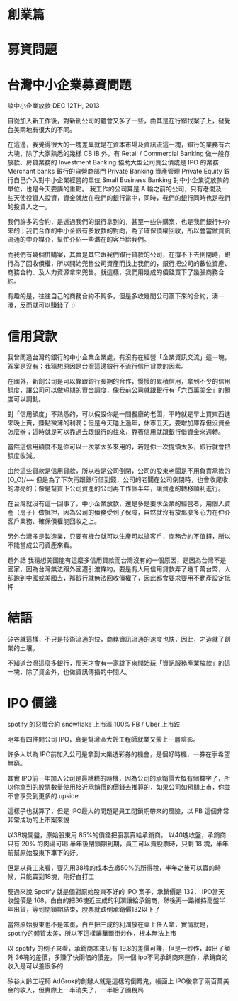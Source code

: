# 創業篇

# 募資問題
# 台灣中小企業募資問題

談中小企業放款
DEC 12TH, 2013


自從加入新工作後，對新創公司的體會又多了一些，由其是在行銷找案子上，發覺台美兩地有很大的不同。

在這邊，我覺得很大的一塊差異就是在資本市場及資訊流這一塊，銀行的業務有六大塊，除了大家熟悉的幾樣 CB IB 外，有
Retail / Commercial Banking 做一般存放款、房貸業務的
Investment Banking 協助大型公司賣公債或是 IPO 的業務
Merchant banks 銀行的自營商部門
Private Banking 資產管理
Private Equity 銀行自己介入對中小企業經營的單位
Small Business Banking 對中小企業從放款的單位，也是今天要講的重點。
我工作的公司算是 A 輪之前的公司，只有老闆及一些天使投資人投資，資金就放在我們的銀行當中，同時，我們的銀行同時也是我們的投資人之一。


我們許多的合約，是透過我們的銀行拿到的，甚至一些併購案，也是我們銀行仲介來的；我們合作的中小企銀有多放款的對向，為了確保債權回收，所以會當做資訊流通的中介媒介，幫忙介紹一些潛在的客戶給我們。



而我們有幾個併購案，其實是其它跟我們銀行貸款的公司，在撐不下去倒閉時，銀行為了回收債權，所以開始兜售公司資產而找上我們的，銀行把公司的數位資產、商務合約、及人力資源拿來兜售。就這樣，我們用幾成的價錢買下了幾張商務合約。



有趣的是，往往自己的商務合約不夠多，但是多收幾間公司簽下來的合約，湊一湊，反而就可以賺錢了 :)




信用貸款
=============================================================

我曾問過台灣的銀行的中小企業企業處，有沒有在經營「企業資訊交流」這一塊，答案是沒有；我猜想原因是台灣這邊銀行不流行信用貸款的因素。



在國外，新創公司是可以靠跟銀行長期的合作，慢慢的累積信用，拿到不少的信用額度，讓公司可以做短期的資金調度，像我前公司就跟銀行有「六百萬美金」的額度可以調動。



對「信用額度」不熟悉的，可以假設你是一間餐廳的老闆，平時就是早上買東西進來晚上賣，賺點微薄的利潤；但是今天碰上過年，休市五天，要增加庫存但沒資金怎麼辦；這時就是可以靠過去跟銀行的往來，靠著信用就跟銀行借資金來週轉。



當然這信用額度不是你可以一次拿太多來用的，若是你一次提領太多，銀行就會把額度收減。


由於這些貸款是信用貸款，所以若是公司倒閉，公司的股東老闆是不用負責承擔的 \(O_O)/~~ 但是為了下次再跟銀行借到錢，公司的老闆在公司倒閉時，也會收尾收的漂亮的；像是幫買下公司資產的公司再工作個半年，讓資產的轉移順利進行。



在台灣就沒有這一回事了，中小企業放款，還是多是要求企業的經營者，用個人資產（房子）做抵押，因為公司的債務受到了保障，自然就沒有放那麼多心力在仲介客戶業務、確保債權能回收之上。



另外台灣多是製造業，只要有機台就可以生產可以搶客戶，商務合約不值錢，所以不能當成公司資產來看。



題外話
我猜想美國能有這麼多信用貸款而台灣沒有的一個原因，是因為台灣不是國家，因為台灣無法跟外國遷引渡條約，要是有人用信用貸款弄了幾千萬台幣，人卻跑到中國或美國去，那銀行就無法回收債權了，因此都會要求要用不動產設定抵押


結語
=========================================================


矽谷就這樣，不只是技術流通的快，商務資訊流通的速度也快，因此，才造就了創業的土壤。



不知道台灣這麼多銀行，那天才會有一家跳下來開始玩「資訊服務產業放款」的這一塊，除了資金外，也做資訊傳播的中間人。

# IPO 價錢

spotify 的惡魔合約
snowflake 上市漲 100%
FB / Uber 上市跌 

明年有四件間公司 IPO，真是幫灣區大齡工程師就業又蒙上一層陰影。

許多人以為 IPO前加入公司是拿到大樂透彩券的機會，是個好時機，一券在手希望無窮。

其實 IPO前一年加入公司是最糟糕的時機，因為公司的承銷價大概有個數字了，所以你拿到的股票數量使用接近承銷價的價錢去推算的，如果公司如預期上市，你並不會享受到更多的 upside

這樣子也就算了，但是 IPO最大的問題是員工閉鎖期帶來的風險，以 FB 這個非常非常成功的上市案來說

以38塊開盤，原始股東用 85%的價錢把股票賣給承銷商。
以40塊收盤，承銷商只有 20% 的肉湯可喝
半年後閉鎖期到期，員工可以賣股票時，只剩 18 塊，半年前幫原始股東下車下的好。

但是以員工來看，要先用38塊的成本去繳50%的所得稅，半年之後可以賣的時候，只能賣到18塊，剛好白打工

反過來說 Spotify 就是個對原始股東不好的 IPO 案子，承銷價是 132， IPO當天收盤價是 168，白白的把36塊近三成的利潤讓給承銷商，然後再一路維持高盤半年出貨，等到閉鎖期結束，股票就跌倒承銷價132以下了

當然原始股東也不是笨蛋，白白把三成的利潤放在桌上任人拿，實情就是，spotify的體質太差，所以不這樣讓華爾街炒作，根本無法上市

以 spotify 的例子來看，承銷商本來只有 19.8的差價可賺，但是一炒作，超出了額外 36塊的差價，多賺了快兩倍的價差。
同一個 ipo不同承銷商來運作，承銷商的收入是可以差很多的

矽谷大齡工程師 AdGrok的創辦人就是這樣的倒霉鬼，帳面上 IPO後拿了兩百萬美金的收入，但實際上一半消失了，一半給了國稅局